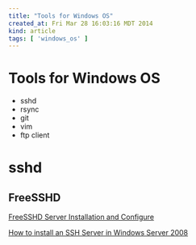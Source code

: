 ```yaml
---
title: "Tools for Windows OS"
created_at: Fri Mar 28 16:03:16 MDT 2014
kind: article
tags: [ 'windows_os' ]
---
```


# Tools for Windows OS

* sshd
* rsync
* git
* vim
* ftp client

# sshd

## FreeSSHD

[FreeSSHD Server Installation and Configure](http://silosix.com/2013/index.php?pid=175&section=IT)

[How to install an SSH Server in Windows Server 2008](http://www.windowsnetworking.com/articles-tutorials/windows-server-2008/install-SSH-Server-Windows-Server-2008.html)




